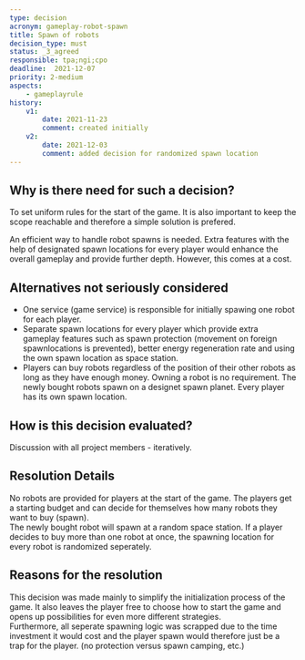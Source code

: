 ```yaml
---
type: decision
acronym: gameplay-robot-spawn
title: Spawn of robots
decision_type: must
status: _3_agreed
responsible: tpa;ngi;cpo
deadline:  2021-12-07
priority: 2-medium
aspects:
    - gameplayrule
history:
    v1:
        date: 2021-11-23
        comment: created initially
    v2:
        date: 2021-12-03
        comment: added decision for randomized spawn location
---
```


## Why is there need for such a decision?

To set uniform rules for the start of the game. It is also important to keep the scope reachable and therefore a simple solution is prefered.  

An efficient way to handle robot spawns is needed. Extra features with the help of designated spawn locations for every player would enhance the overall gameplay and provide further depth. However, this comes at a cost. 

## Alternatives not seriously considered

- One service (game service) is responsible for initially spawing one robot for each player.
- Separate spawn locations for every player which provide extra gameplay features such as spawn protection (movement on foreign spawnlocations is prevented), better energy regeneration rate and using the own spawn location as space station.
- Players can buy robots regardless of the position of their other robots as long as they have enough money. Owning a robot is no requirement. The newly bought robots spawn on a designet spawn planet. Every player has its own spawn location.

## How is this decision evaluated?

Discussion with all project members - iteratively.  

## Resolution Details

No robots are provided for players at the start of the game. The players get a starting budget and can decide for themselves how many robots they want to buy (spawn).  
The newly bought robot will spawn at a random space station. If a player decides to buy more than one robot at once, the spawning location for every robot is randomized seperately.

## Reasons for the resolution

This decision was made mainly to simplify the initialization process of the game. It also leaves the player free to choose how to start the game and opens up possibilities for even more different strategies.  
Furthermore, all seperate spawning logic was scrapped due to the time investment it would cost and the player spawn would therefore just be a trap for the player. (no protection versus spawn camping, etc.)

